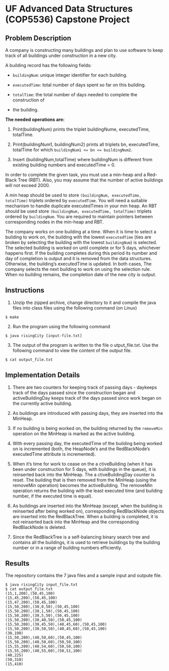 # UF Advanced Data Structures (COP5536) Capstone Project


## Problem Description

 
A company is constructing many buildings and plan to use software to keep track
of all buildings under construction in a new city. 

A building record has the following fields:

* `buildingNum`: unique integer identifier for each building.

* `executedTime`: total number of days spent so far on this building.

* `totalTime`: the total number of days needed to complete the construction of
* the building.
 
**The needed operations are:**

1. Print(buildingNum) prints the triplet buildingNume, executedTime, totalTime.

2. Print(buildingNum1, buildingNum2) prints all triplets bn, executedTime,
totalTime for which `buildingNum1 <= bn <= buildingNum2`.

3. Insert (buildingNum,totalTime) where buildingNum is different from existing
building numbers and executedTime = 0.
 
In order to complete the given task, you must use a min-heap and a Red-Black
Tree (RBT). Also, you may assume that the number of active buildings will not
exceed 2000.
 
A min heap should be used to store `(buildingNum, executedTime, totalTime)`
triplets ordered by `executedTime`. You will need a suitable mechanism to handle
duplicate executedTimes in your min heap. An RBT should be used store
`(buildingNum, executedTime, totalTime)` triplets ordered by `buildingNum`. You
are required to maintain pointers between corresponding nodes in the min-heap
and RBT.
 
The company works on one building at a time. When it is time to select a
building to work on, the building with the lowest `executedTime` (ties are
broken by selecting the building with the lowest `buildingNum`) is selected. The
selected building is worked on until complete or for 5 days, whichever happens
first. If the building completes during this period its number and day of
completion is output and it is removed from the data structures. Otherwise, the
building’s executedTime is updated. In both cases, The company selects the next
building to work on using the selection rule. When no building remains, the
completion date of the new city is output.

## Instructions

1. Unzip the zipped archive, change directory to it and compile the java files
into class files using the following command (on Linux)

```
$ make
```

2. Run the program using the following command

```
$ java risingCity [input-file.txt]
```

3. The output of the program is written to the file o​ utput_file.txt​. Use the
following command to view the content of the output file.

```
$ cat output_file.txt 
```

## Implementation Details

1. There are two counters for keeping track of passing days - d​ay​ keeps track
of the days passed since the construction began and ​activeBuildingDay​ keeps
track of the days passed since work began on the currently active building.

2. As buildings are introduced with passing days, they are inserted into the
MinHeap.

3. If no building is being worked on, the building returned by the `removeMin​`
operation on the MinHeap is marked as the active building.

4. With every passing day, the ​executedTime​ of the building being worked on is
incremented (both, the HeapNode’s and the RedBlackNode’s ​executedTime attribute
is incremented).

5. When it‘s time for work to cease on the a​ ctiveBuilding​ (when it has been
under construction for 5 days, with buildings in the queue), it is reinserted
back into the MinHeap. The a​ ctiveBuildingDay​ counter is reset. The building
that is then removed from the MinHeap (using the ​removeMin​ operation) becomes
the activeBuilding. The removeMin operation returns the building with the least
executed time (and building number, if the executed time is equal).

6. As buildings are inserted into the MinHeap (except, when the building is
reinserted after being worked on), corresponding RedBlackNode objects are
inserted into the RedBlackTree. When a building is completed, it is not
reinserted back into the MinHeap and the corresponding RedBlackNode is deleted.

7. Since the RedBlackTree is a self-balancing binary search tree and contains
all the buildings, it is used to retrieve buildings by the building number or in
a range of building numbers efficiently.

## Results

The repository contains the 7 java files and a sample input and outpute file.


```
$ java risingCity input_file.txt
$ cat output_file.txt
(15,1,200),(50,45,100)
(15,45,200),(50,45,100)
(15,47,200),(50,45,100)
(15,50,200),(30,0,50),(50,45,100)
(15,50,200),(30,1,50),(50,45,100)
(15,50,200),(30,5,50),(50,45,100)
(15,50,200),(30,40,50),(50,45,100)
(15,50,200),(30,45,50),(40,45,60),(50,45,100)
(15,50,200),(30,50,50),(40,45,60),(50,45,100)
(30,190)
(15,50,200),(40,50,60),(50,45,100)
(15,50,200),(40,50,60),(50,50,100)
(15,55,200),(40,54,60),(50,50,100)
(15,55,200),(40,55,60),(50,51,100)
(40,225)
(50,310)
(15,410)
```